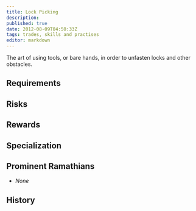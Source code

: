 ```yaml
---
title: Lock Picking
description:
published: true
date: 2012-08-09T04:50:33Z
tags: trades, skills and practises
editor: markdown
---
```


The art of using tools, or bare hands, in order to unfasten locks and other obstacles.

## Requirements

## Risks

## Rewards

## Specialization

## Prominent Ramathians

- *None*

## History


